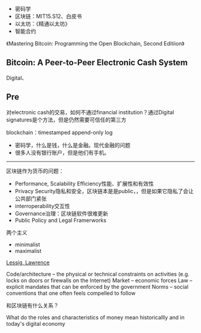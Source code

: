 


+ 密码学
+ 区块链：MIT15.S12、白皮书
+ 以太坊：《精通以太坊》
+ 智能合约


《Mastering Bitcoin: Programming the Open Blockchain, Second Editiion》


## Bitcoin: A Peer-to-Peer Electronic Cash System

Digital、

## Pre

对electronic cash的交易，如何不通过financial institution？通过Digital signatures是个方法，但是仍然需要可信任的第三方

blockchain：timestamped append-only log

+ 密码学，什么是钱，什么是金融。现代金融的问题
+ 很多人没有银行账户，但是他们有手机。

---

区块链作为货币的问题：
+ Performance, Scalability Efficiency性能、扩展性和有效性
+ Privacy Security隐私和安全，区块链本是是public，，但是如果它隐私了会让公共部门紧张
+ interroperability交互性
+ Governance治理：区块链软件很难更新 
+ Public Policy and Legal Framerworks

两个主义
+ minimalist
+ maximalist



[Lessig, Lawrence](http://pne.people.si.umich.edu/kellogg/045.html)

Code/architecture – the physical or technical constraints on activities (e.g. locks on doors or firewalls on the Internet)
Market – economic forces
Law – explicit mandates that can be enforced by the government
Norms – social conventions that one often feels compelled to follow

和区块链有什么关系？



What do the roles and characteristics of money mean historicallly and in today's digital economy

